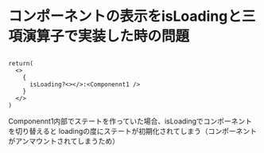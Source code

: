 # コンポーネントの表示をisLoadingと三項演算子で実装した時の問題

## 
```tsx
return(
  <>
    {
      isLoading?<></>:<Componennt1 />
    }
  </>
)
```
Componennt1内部でステートを作っていた場合、isLoadingでコンポーネントを切り替えると
loadingの度にステートが初期化されてしまう（コンポーネントがアンマウントされてしまうため）